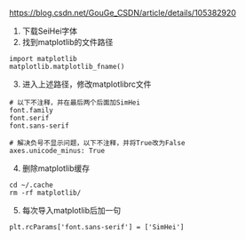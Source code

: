 https://blog.csdn.net/GouGe_CSDN/article/details/105382920

1. 下载SeiHei字体
2. 找到matplotlib的文件路径

```
import matplotlib
matplotlib.matplotlib_fname()
```

3. 进入上述路径，修改matplotlibrc文件

```
# 以下不注释，并在最后两个后面加SimHei
font.family
font.serif
font.sans-serif

# 解决负号不显示问题，以下不注释，并将True改为False
axes.unicode_minus: True
```

4. 删除matplotlib缓存

```
cd ~/.cache
rm -rf matplotlib/
```

5. 每次导入matplotlib后加一句

```
plt.rcParams['font.sans-serif'] = ['SimHei']
```

